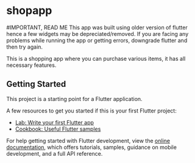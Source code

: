 # shopapp

#IMPORTANT, READ ME
This app was built using older version of flutter hence a few widgets may be depreciated/removed. If you are facing any problems while running the app or getting errors, downgrade flutter and then try again.

This is a shopping app where you can purchase various items, it has all necessary features.
## Getting Started

This project is a starting point for a Flutter application.



A few resources to get you started if this is your first Flutter project:

- [Lab: Write your first Flutter app](https://docs.flutter.dev/get-started/codelab)
- [Cookbook: Useful Flutter samples](https://docs.flutter.dev/cookbook)

For help getting started with Flutter development, view the
[online documentation](https://docs.flutter.dev/), which offers tutorials,
samples, guidance on mobile development, and a full API reference.
